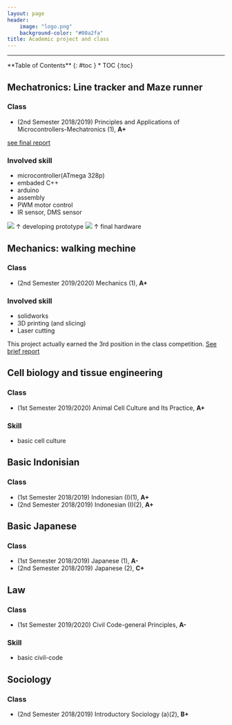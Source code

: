 ```yaml
---
layout: page
header:
    image: "logo.png"
    background-color: "#00a2fa"
title: Academic project and class
---
```

---
<div class="panel radius" markdown="1">
**Table of Contents**
{: #toc }
*  TOC
{:toc}
</div>

## Mechatronics: Line tracker and Maze runner
### Class
- (2nd Semester 2018/2019) Principles and Applications of Microcontrollers-Mechatronics (1), **A+**

[see final report](https://bencer3283.github.io/docs/MachetronicsFinalReport.pdf)
### Involved skill
- microcontroller(ATmega 328p)
- embaded C++
- arduino
- assembly
- PWM motor control
- IR sensor, DMS sensor

![](https://i.imgur.com/nOpGfZM.jpg)
&uarr; developing prototype
![](https://i.imgur.com/aHJBKKO.png)
&uarr; final hardware


## Mechanics: walking mechine
### Class
-  (2nd Semester 2019/2020) Mechanics (1), **A+**

### Involved skill
- solidworks
- 3D printing (and slicing)
- Laser cutting

This project actually earned the 3rd position in the class competition. [See brief report](https://bencer3283.github.io/docs/mechanicsReport.pdf)

## Cell biology and tissue engineering
### Class
- (1st Semester 2019/2020) Animal Cell Culture and Its Practice, **A+**

### Skill
- basic cell culture

## Basic Indonisian
### Class
- (1st Semester 2018/2019) Indonesian (I)(1), **A+**
- (2nd Semester 2018/2019) Indonesian (I)(2), **A+**

## Basic Japanese
### Class
- (1st Semester 2018/2019) Japanese (1), **A-**
- (2nd Semester 2018/2019) Japanese (2), **C+**

## Law
### Class
- (1st Semester 2019/2020) Civil Code-general Principles, **A-**

### Skill
- basic civil-code

## Sociology
### Class
- (2nd Semester 2018/2019) Introductory Sociology (a)(2), **B+**